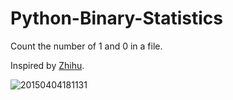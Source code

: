 # Python-Binary-Statistics
Count the number of 1 and 0 in a file. 

Inspired by [Zhihu](http://www.zhihu.com/question/20289032/answer/43851592). 

![20150404181131](https://cloud.githubusercontent.com/assets/5785188/6992255/14b8ddac-daf6-11e4-87d4-caf2108d879c.png)